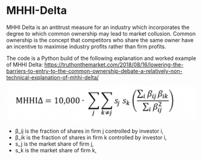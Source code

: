 # MHHI-Delta
MHHI Delta is an antitrust measure for an industry which incorporates the degree to which common ownership may lead to market collusion. Common ownership is the concept that competitors who share the same owner have an incentive to maximise industry profits rather than firm profits. 

The code is a Python build of the following explanation and worked example of MHHI Delta: https://truthonthemarket.com/2018/08/16/lowering-the-barriers-to-entry-to-the-common-ownership-debate-a-relatively-non-technical-explanation-of-mhhi-delta/ 

![](MHHI_Delta_Formula.png)
          
- β_ij is the fraction of shares in firm j controlled by investor i,
- β_ik is the fraction of shares in firm k controlled by investor i,
- s_j is the market share of firm j, 
- s_k is the market share of firm k,
